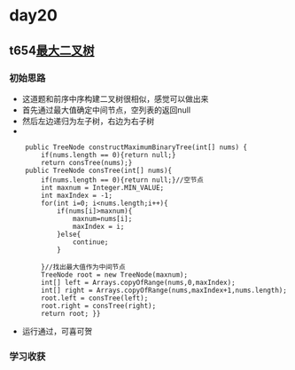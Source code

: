 # day20
## t654[最大二叉树](https://leetcode.cn/problems/maximum-binary-tree/)
### 初始思路
  - 这道题和前序中序构建二叉树很相似，感觉可以做出来
  - 首先通过最大值确定中间节点，空列表的返回null
  - 然后左边递归为左子树，右边为右子树
  - 
```  class Solution {
    public TreeNode constructMaximumBinaryTree(int[] nums) {
        if(nums.length == 0){return null;}
        return consTree(nums);}
    public TreeNode consTree(int[] nums){
        if(nums.length == 0){return null;}//空节点
        int maxnum = Integer.MIN_VALUE;
        int maxIndex = -1;
        for(int i=0; i<nums.length;i++){
            if(nums[i]>maxnum){
                maxnum=nums[i];
                maxIndex = i;
            }else{
                continue;
            }

        }//找出最大值作为中间节点
        TreeNode root = new TreeNode(maxnum);
        int[] left = Arrays.copyOfRange(nums,0,maxIndex);
        int[] right = Arrays.copyOfRange(nums,maxIndex+1,nums.length);
        root.left = consTree(left);
        root.right = consTree(right);
        return root; }} 
```
 - 运行通过，可喜可贺
### 学习收获
  
